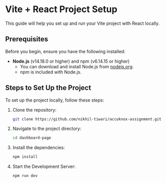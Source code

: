 # Vite + React Project Setup

This guide will help you set up and run your Vite project with React locally.

## Prerequisites

Before you begin, ensure you have the following installed:

- **Node.js** (v14.18.0 or higher) and npm (v6.14.15 or higher)
  - You can download and install Node.js from [nodejs.org](https://nodejs.org/).
  - npm is included with Node.js.

## Steps to Set Up the Project

To set up the project locally, follow these steps:

1. Clone the repository:

    ```bash
    git clone https://github.com/nikhil-tiwari/accuknox-assignment.git
    ```

2. Navigate to the project directory:

    ```bash
    cd dashboard-page
    ```

3. Install the dependencies:

    ```bash
    npm install
    ```

4. Start the Development Server:

    ```bash
    npm run dev
    ```